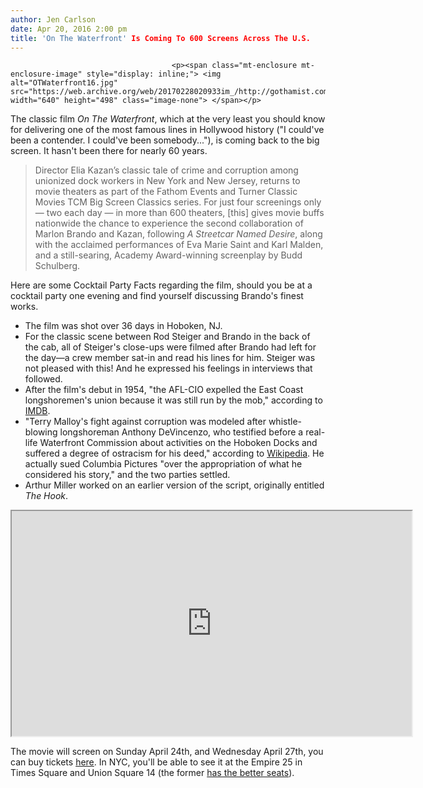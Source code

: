 ```yaml
---
author: Jen Carlson
date: Apr 20, 2016 2:00 pm
title: 'On The Waterfront' Is Coming To 600 Screens Across The U.S.
---
```


	
										<p><span class="mt-enclosure mt-enclosure-image" style="display: inline;"> <img alt="OTWaterfront16.jpg" src="https://web.archive.org/web/20170228020933im_/http://gothamist.com/attachments/arts_jen/OTWaterfront16.jpg" width="640" height="498" class="image-none"> </span></p>

<p>The classic film <em>On The Waterfront</em>, which at the very least you should know for delivering one of the most famous lines in Hollywood history (&quot;I could&apos;ve been a contender. I could&apos;ve been somebody...&quot;), is coming back to the big screen. It hasn&apos;t been there for nearly 60 years.</p>

<blockquote>Director Elia Kazan&#x2019;s classic tale of crime and corruption among unionized dock workers in New York and New Jersey, returns to movie theaters as part of the Fathom Events and Turner Classic Movies TCM Big Screen Classics series.  For just four screenings only &#x2014; two each day &#x2014; in more than 600 theaters, [this] gives movie buffs nationwide the chance to experience the second collaboration of Marlon Brando and Kazan, following <em>A Streetcar Named Desire</em>, along with the acclaimed performances of Eva Marie Saint and Karl Malden, and a still-searing, Academy Award-winning screenplay by Budd Schulberg.</blockquote>

<p>Here are some Cocktail Party Facts regarding the film, should you be at a cocktail party one evening and find yourself discussing Brando&apos;s finest works.</p><ul><li>The film was shot over 36 days in Hoboken, NJ.<br>
</li><li>For the classic scene between Rod Steiger and Brando in the back of the cab, all of Steiger&apos;s close-ups were filmed after Brando had left for the day&#x2014;a crew member sat-in and read his lines for him. Steiger was not pleased with this! And he expressed his feelings in interviews that followed.<br>
</li><li>After the film&apos;s debut in 1954, &quot;the AFL-CIO expelled the East Coast longshoremen&apos;s union because it was still run by the mob,&quot; according to <a href="https://web.archive.org/web/20170228020933/http://www.imdb.com/title/tt0047296/trivia">IMDB</a>.<br>
</li><li>&quot;Terry Malloy&apos;s fight against corruption was modeled after whistle-blowing longshoreman Anthony DeVincenzo, who testified before a real-life Waterfront Commission about activities on the Hoboken Docks and suffered a degree of ostracism for his deed,&quot; according to <a href="https://web.archive.org/web/20170228020933/https://en.wikipedia.org/wiki/On_the_Waterfront">Wikipedia</a>. He actually sued Columbia Pictures &quot;over the appropriation of what he considered his story,&quot; and the two parties settled.<br>
</li><li>Arthur Miller worked on an earlier version of the script, originally entitled <em>The Hook</em>.</li></ul><p></p>

<p><iframe width="640" height="360" src="https://web.archive.org/web/20170228020933if_/https://www.youtube.com/embed/uBiewQrpBBA" <br="">
frameborder="0" allowfullscreen&gt;</iframe></p>

<p>The movie will screen on Sunday April 24th, and Wednesday April 27th, you can buy tickets <a href="https://web.archive.org/web/20170228020933/http://www.fathomevents.com/#event/on-the-waterfront">here</a>. In NYC, you&apos;ll be able to see it at the Empire 25 in Times Square and Union Square 14 (the former <a href="https://web.archive.org/web/20170228020933/http://gothamist.com/2016/04/04/nyc_best_movie_theater_seats.php">has the better seats</a>).</p>					
										
									
				